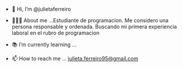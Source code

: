 - 👋 Hi, I’m @julietaferreiro
- 🙎🏼‍♀️ About me ...Estudiante de programacion.
Me considero una persona responsable y ordenada.
Buscando mi primera experiencia laboral en el rubro de programacion

- 📚 I’m currently learning ...
- 📫 How to reach me ... julieta.ferreiro95@gmail.com

<!---
julietaferreiro/julietaferreiro is a ✨ special ✨ repository because its `README.md` (this file) appears on your GitHub profile.
You can click the Preview link to take a look at your changes.
--->
